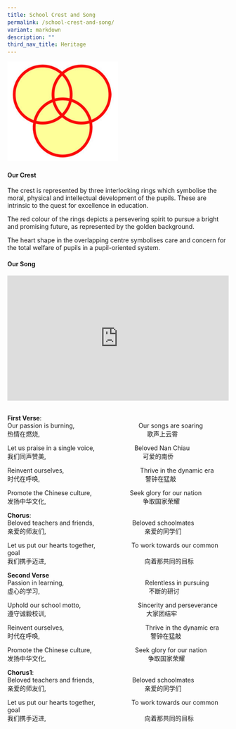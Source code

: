 ```yaml
---
title: School Crest and Song
permalink: /school-crest-and-song/
variant: markdown
description: ""
third_nav_title: Heritage
---
```

<img src="/images/Homepage/school_crest-300x269.jpg" style="width:50%">

#### Our Crest
The crest is represented by three interlocking rings which symbolise the moral, physical and intellectual development of the pupils. These are intrinsic to the quest for excellence in education.

The red colour of the rings depicts a persevering spirit to pursue a bright and promising future, as represented by the golden background.

The heart shape in the overlapping centre symbolises care and concern for the total welfare of pupils in a pupil-oriented system.

#### Our Song
<div style="max-width: 560px;">
  <div style="position: relative; width: 100%; height: 0; padding-bottom: 56.25%; overflow: hidden;">
    <iframe style="position: absolute;top: 0;left: 0;width: 100%;height: 100%;" allowfullscreen="" allow="accelerometer; autoplay; clipboard-write; encrypted-media; gyroscope; picture-in-picture; web-share" frameborder="0" title="YouTube video player" src="https://www.youtube.com/embed/kkW8A3fOKB0?si=CNae-AARjj6B0n2t">
    </iframe>
  </div>
</div>
 <br>
 
 
**First Verse**:  
Our passion is burning,  &nbsp;&nbsp;&nbsp;&nbsp;&nbsp;&nbsp;&nbsp;&nbsp;&nbsp;&nbsp;&nbsp;&nbsp;&nbsp;&nbsp;&nbsp;&nbsp;&nbsp;&nbsp;&nbsp;&nbsp;&nbsp;&nbsp;&nbsp;&nbsp;&nbsp;&nbsp;&nbsp;&nbsp;&nbsp;&nbsp;&nbsp;&nbsp;&nbsp;&nbsp;&nbsp;&nbsp;Our songs are soaring<br>
热情在燃烧, &nbsp;&nbsp;&nbsp;&nbsp;&nbsp;&nbsp;&nbsp;&nbsp;&nbsp;&nbsp;&nbsp;&nbsp;&nbsp;&nbsp;&nbsp;&nbsp;&nbsp;&nbsp;&nbsp;&nbsp;&nbsp;&nbsp;&nbsp;&nbsp;&nbsp;&nbsp;&nbsp;&nbsp;&nbsp;&nbsp;&nbsp;&nbsp;&nbsp;&nbsp;&nbsp;&nbsp;&nbsp;&nbsp;&nbsp;&nbsp;&nbsp;&nbsp;&nbsp;&nbsp;&nbsp;&nbsp;&nbsp;&nbsp;&nbsp;&nbsp;&nbsp;&nbsp;&nbsp;&nbsp;&nbsp;&nbsp;&nbsp;&nbsp;&nbsp;&nbsp;&nbsp;歌声上云霄

Let us praise in a single voice, &nbsp;&nbsp;&nbsp;&nbsp;&nbsp;&nbsp;&nbsp;&nbsp;&nbsp;&nbsp;&nbsp;&nbsp;&nbsp;&nbsp;&nbsp;&nbsp;&nbsp;&nbsp;&nbsp;&nbsp;&nbsp;&nbsp;Beloved Nan Chiau<br>
我们同声赞美, &nbsp;&nbsp;&nbsp;&nbsp;&nbsp;&nbsp;&nbsp;&nbsp;&nbsp;&nbsp;&nbsp;&nbsp;&nbsp;&nbsp;&nbsp;&nbsp;&nbsp;&nbsp;&nbsp;&nbsp;&nbsp;&nbsp;&nbsp;&nbsp;&nbsp;&nbsp;&nbsp;&nbsp;&nbsp;&nbsp;&nbsp;&nbsp;&nbsp;&nbsp;&nbsp;&nbsp;&nbsp;&nbsp;&nbsp;&nbsp;&nbsp;&nbsp;&nbsp;&nbsp;&nbsp;&nbsp;&nbsp;&nbsp;&nbsp;&nbsp;&nbsp;&nbsp;&nbsp;&nbsp;&nbsp;可爱的南侨

Reinvent ourselves, &nbsp;&nbsp;&nbsp;&nbsp;&nbsp;&nbsp;&nbsp;&nbsp;&nbsp;&nbsp;&nbsp;&nbsp;&nbsp;&nbsp;&nbsp;&nbsp;&nbsp;&nbsp;&nbsp;&nbsp;&nbsp;&nbsp;&nbsp;&nbsp;&nbsp;&nbsp;&nbsp;&nbsp;&nbsp;&nbsp;&nbsp;&nbsp;&nbsp;&nbsp;&nbsp;&nbsp;&nbsp;&nbsp;&nbsp;&nbsp;&nbsp;&nbsp;&nbsp;Thrive in the dynamic era<br>
时代在呼唤, &nbsp;&nbsp;&nbsp;&nbsp;&nbsp;&nbsp;&nbsp;&nbsp;&nbsp;&nbsp;&nbsp;&nbsp;&nbsp;&nbsp;&nbsp;&nbsp;&nbsp;&nbsp;&nbsp;&nbsp;&nbsp;&nbsp;&nbsp;&nbsp;&nbsp;&nbsp;&nbsp;&nbsp;&nbsp;&nbsp;&nbsp;&nbsp;&nbsp;&nbsp;&nbsp;&nbsp;&nbsp;&nbsp;&nbsp;&nbsp;&nbsp;&nbsp;&nbsp;&nbsp;&nbsp;&nbsp;&nbsp;&nbsp;&nbsp;&nbsp;&nbsp;&nbsp;&nbsp;&nbsp;&nbsp;&nbsp;&nbsp;&nbsp;&nbsp;&nbsp;警钟在猛敲

Promote the Chinese culture, &nbsp;&nbsp;&nbsp;&nbsp;&nbsp;&nbsp;&nbsp;&nbsp;&nbsp;&nbsp;&nbsp;&nbsp;&nbsp;&nbsp;&nbsp;&nbsp;&nbsp;&nbsp;&nbsp;&nbsp;&nbsp;Seek glory for our nation<br>
发扬中华文化, &nbsp;&nbsp;&nbsp;&nbsp;&nbsp;&nbsp;&nbsp;&nbsp;&nbsp;&nbsp;&nbsp;&nbsp;&nbsp;&nbsp;&nbsp;&nbsp;&nbsp;&nbsp;&nbsp;&nbsp;&nbsp;&nbsp;&nbsp;&nbsp;&nbsp;&nbsp;&nbsp;&nbsp;&nbsp;&nbsp;&nbsp;&nbsp;&nbsp;&nbsp;&nbsp;&nbsp;&nbsp;&nbsp;&nbsp;&nbsp;&nbsp;&nbsp;&nbsp;&nbsp;&nbsp;&nbsp;&nbsp;&nbsp;&nbsp;&nbsp;&nbsp;&nbsp;&nbsp;&nbsp;&nbsp;争取国家荣耀

**Chorus**:  
Beloved teachers and friends, &nbsp;&nbsp;&nbsp;&nbsp;&nbsp;&nbsp;&nbsp;&nbsp;&nbsp;&nbsp;&nbsp;&nbsp;&nbsp;&nbsp;&nbsp;&nbsp;&nbsp;&nbsp;&nbsp;&nbsp;&nbsp;Beloved schoolmates<br>
亲爱的师友们, &nbsp;&nbsp;&nbsp;&nbsp;&nbsp;&nbsp;&nbsp;&nbsp;&nbsp;&nbsp;&nbsp;&nbsp;&nbsp;&nbsp;&nbsp;&nbsp;&nbsp;&nbsp;&nbsp;&nbsp;&nbsp;&nbsp;&nbsp;&nbsp;&nbsp;&nbsp;&nbsp;&nbsp;&nbsp;&nbsp;&nbsp;&nbsp;&nbsp;&nbsp;&nbsp;&nbsp;&nbsp;&nbsp;&nbsp;&nbsp;&nbsp;&nbsp;&nbsp;&nbsp;&nbsp;&nbsp;&nbsp;&nbsp;&nbsp;&nbsp;&nbsp;&nbsp;&nbsp;&nbsp;&nbsp;&nbsp;亲爱的同学们 

Let us put our hearts together,  &nbsp;&nbsp;&nbsp;&nbsp;&nbsp;&nbsp;&nbsp;&nbsp;&nbsp;&nbsp;&nbsp;&nbsp;&nbsp;&nbsp;&nbsp;&nbsp;&nbsp;&nbsp;&nbsp; To work towards our common goal<br>
我们携手迈进, &nbsp;&nbsp;&nbsp;&nbsp;&nbsp;&nbsp;&nbsp;&nbsp;&nbsp;&nbsp;&nbsp;&nbsp;&nbsp;&nbsp;&nbsp;&nbsp;&nbsp;&nbsp;&nbsp;&nbsp;&nbsp;&nbsp;&nbsp;&nbsp;&nbsp;&nbsp;&nbsp;&nbsp;&nbsp;&nbsp;&nbsp;&nbsp;&nbsp;&nbsp;&nbsp;&nbsp;&nbsp;&nbsp;&nbsp;&nbsp;&nbsp;&nbsp;&nbsp;&nbsp;&nbsp;&nbsp;&nbsp;&nbsp;&nbsp;&nbsp;&nbsp;&nbsp;&nbsp;&nbsp;&nbsp;&nbsp;向着那共同的目标


**Second Verse**  
Passion in learning, &nbsp;&nbsp;&nbsp;&nbsp;&nbsp;&nbsp;&nbsp;&nbsp;&nbsp;&nbsp;&nbsp;&nbsp;&nbsp;&nbsp;&nbsp;&nbsp;&nbsp;&nbsp;&nbsp;&nbsp;&nbsp;&nbsp;&nbsp;&nbsp;&nbsp;&nbsp;&nbsp;&nbsp;&nbsp;&nbsp;&nbsp;&nbsp;&nbsp;&nbsp;&nbsp;&nbsp;&nbsp;&nbsp;&nbsp;&nbsp;&nbsp;&nbsp;&nbsp;&nbsp;&nbsp;&nbsp;Relentless in pursuing <br>
虚心的学习, &nbsp;&nbsp;&nbsp;&nbsp;&nbsp;&nbsp;&nbsp;&nbsp;&nbsp;&nbsp;&nbsp;&nbsp;&nbsp;&nbsp;&nbsp;&nbsp;&nbsp;&nbsp;&nbsp;&nbsp;&nbsp;&nbsp;&nbsp;&nbsp;&nbsp;&nbsp;&nbsp;&nbsp;&nbsp;&nbsp;&nbsp;&nbsp;&nbsp;&nbsp;&nbsp;&nbsp;&nbsp;&nbsp;&nbsp;&nbsp;&nbsp;&nbsp;&nbsp;&nbsp;&nbsp;&nbsp;&nbsp;&nbsp;&nbsp;&nbsp;&nbsp;&nbsp;&nbsp;&nbsp;&nbsp;&nbsp;&nbsp;&nbsp;&nbsp;&nbsp;&nbsp;&nbsp;不断的研讨

Uphold our school motto,  &nbsp;&nbsp;&nbsp;&nbsp;&nbsp;&nbsp;&nbsp;&nbsp;&nbsp;&nbsp;&nbsp;&nbsp;&nbsp;&nbsp;&nbsp;&nbsp;&nbsp;&nbsp;&nbsp;&nbsp;&nbsp;&nbsp;&nbsp;&nbsp;&nbsp;&nbsp;&nbsp;&nbsp;&nbsp;&nbsp;&nbsp;&nbsp;Sincerity and perseverance <br>
遵守诚毅校训, &nbsp;&nbsp;&nbsp;&nbsp;&nbsp;&nbsp;&nbsp;&nbsp;&nbsp;&nbsp;&nbsp;&nbsp;&nbsp;&nbsp;&nbsp;&nbsp;&nbsp;&nbsp;&nbsp;&nbsp;&nbsp;&nbsp;&nbsp;&nbsp;&nbsp;&nbsp;&nbsp;&nbsp;&nbsp;&nbsp;&nbsp;&nbsp;&nbsp;&nbsp;&nbsp;&nbsp;&nbsp;&nbsp;&nbsp;&nbsp;&nbsp;&nbsp;&nbsp;&nbsp;&nbsp;&nbsp;&nbsp;&nbsp;&nbsp;&nbsp;&nbsp;&nbsp;&nbsp;&nbsp;&nbsp;&nbsp;&nbsp;大家团结牢

Reinvent ourselves, &nbsp;&nbsp;&nbsp;&nbsp;&nbsp;&nbsp;&nbsp;&nbsp;&nbsp;&nbsp;&nbsp;&nbsp;&nbsp;&nbsp;&nbsp;&nbsp;&nbsp;&nbsp;&nbsp;&nbsp;&nbsp;&nbsp;&nbsp;&nbsp;&nbsp;&nbsp;&nbsp;&nbsp;&nbsp;&nbsp;&nbsp;&nbsp;&nbsp;&nbsp;&nbsp;&nbsp;&nbsp;&nbsp;&nbsp;&nbsp;&nbsp;&nbsp;&nbsp;&nbsp;&nbsp; Thrive in the dynamic era <br>
时代在呼唤, &nbsp;&nbsp;&nbsp;&nbsp;&nbsp;&nbsp;&nbsp;&nbsp;&nbsp;&nbsp;&nbsp;&nbsp;&nbsp;&nbsp;&nbsp;&nbsp;&nbsp;&nbsp;&nbsp;&nbsp;&nbsp;&nbsp;&nbsp;&nbsp;&nbsp;&nbsp;&nbsp;&nbsp;&nbsp;&nbsp;&nbsp;&nbsp;&nbsp;&nbsp;&nbsp;&nbsp;&nbsp;&nbsp;&nbsp;&nbsp;&nbsp;&nbsp;&nbsp;&nbsp;&nbsp;&nbsp;&nbsp;&nbsp;&nbsp;&nbsp;&nbsp;&nbsp;&nbsp;&nbsp;&nbsp;&nbsp;&nbsp;&nbsp;&nbsp;&nbsp;&nbsp;&nbsp;&nbsp;警钟在猛敲

Promote the Chinese culture, &nbsp;&nbsp;&nbsp;&nbsp;&nbsp;&nbsp;&nbsp;&nbsp;&nbsp;&nbsp;&nbsp;&nbsp;&nbsp;&nbsp;&nbsp;&nbsp;&nbsp;&nbsp;&nbsp;&nbsp;&nbsp;&nbsp;&nbsp;&nbsp;Seek glory for our nation<br>
发扬中华文化, &nbsp;&nbsp;&nbsp;&nbsp;&nbsp;&nbsp;&nbsp;&nbsp;&nbsp;&nbsp;&nbsp;&nbsp;&nbsp;&nbsp;&nbsp;&nbsp;&nbsp;&nbsp;&nbsp;&nbsp;&nbsp;&nbsp;&nbsp;&nbsp;&nbsp;&nbsp;&nbsp;&nbsp;&nbsp;&nbsp;&nbsp;&nbsp;&nbsp;&nbsp;&nbsp;&nbsp;&nbsp;&nbsp;&nbsp;&nbsp;&nbsp;&nbsp;&nbsp;&nbsp;&nbsp;&nbsp;&nbsp;&nbsp;&nbsp;&nbsp;&nbsp;&nbsp;&nbsp;&nbsp;&nbsp;&nbsp;&nbsp;&nbsp;争取国家荣耀


**Chorus1**:  
Beloved teachers and friends, &nbsp;&nbsp;&nbsp;&nbsp;&nbsp;&nbsp;&nbsp;&nbsp;&nbsp;&nbsp;&nbsp;&nbsp;&nbsp;&nbsp;&nbsp;&nbsp;&nbsp;&nbsp;&nbsp;&nbsp;&nbsp;Beloved schoolmates<br>
亲爱的师友们, &nbsp;&nbsp;&nbsp;&nbsp;&nbsp;&nbsp;&nbsp;&nbsp;&nbsp;&nbsp;&nbsp;&nbsp;&nbsp;&nbsp;&nbsp;&nbsp;&nbsp;&nbsp;&nbsp;&nbsp;&nbsp;&nbsp;&nbsp;&nbsp;&nbsp;&nbsp;&nbsp;&nbsp;&nbsp;&nbsp;&nbsp;&nbsp;&nbsp;&nbsp;&nbsp;&nbsp;&nbsp;&nbsp;&nbsp;&nbsp;&nbsp;&nbsp;&nbsp;&nbsp;&nbsp;&nbsp;&nbsp;&nbsp;&nbsp;&nbsp;&nbsp;&nbsp;&nbsp;&nbsp;&nbsp;&nbsp;亲爱的同学们 

Let us put our hearts together,  &nbsp;&nbsp;&nbsp;&nbsp;&nbsp;&nbsp;&nbsp;&nbsp;&nbsp;&nbsp;&nbsp;&nbsp;&nbsp;&nbsp;&nbsp;&nbsp;&nbsp;&nbsp;&nbsp; To work towards our common goal<br>
我们携手迈进, &nbsp;&nbsp;&nbsp;&nbsp;&nbsp;&nbsp;&nbsp;&nbsp;&nbsp;&nbsp;&nbsp;&nbsp;&nbsp;&nbsp;&nbsp;&nbsp;&nbsp;&nbsp;&nbsp;&nbsp;&nbsp;&nbsp;&nbsp;&nbsp;&nbsp;&nbsp;&nbsp;&nbsp;&nbsp;&nbsp;&nbsp;&nbsp;&nbsp;&nbsp;&nbsp;&nbsp;&nbsp;&nbsp;&nbsp;&nbsp;&nbsp;&nbsp;&nbsp;&nbsp;&nbsp;&nbsp;&nbsp;&nbsp;&nbsp;&nbsp;&nbsp;&nbsp;&nbsp;&nbsp;&nbsp;&nbsp;向着那共同的目标